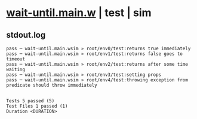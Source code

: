 # [wait-until.main.w](../../../../../../examples/tests/sdk_tests/util/wait-until.main.w) | test | sim

## stdout.log
```log
pass ─ wait-until.main.wsim » root/env0/test:returns true immediately                                  
pass ─ wait-until.main.wsim » root/env1/test:returns false goes to timeout                             
pass ─ wait-until.main.wsim » root/env2/test:returns after some time waiting                           
pass ─ wait-until.main.wsim » root/env3/test:setting props                                             
pass ─ wait-until.main.wsim » root/env4/test:throwing exception from predicate should throw immediately
 
 
Tests 5 passed (5)
Test Files 1 passed (1)
Duration <DURATION>
```

